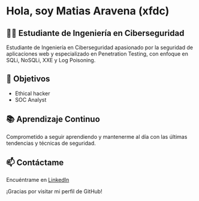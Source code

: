 # Hola, soy Matias Aravena (xfdc)

## 👨‍💻 Estudiante de Ingeniería en Ciberseguridad

Estudiante de Ingeniería en Ciberseguridad apasionado por la seguridad de aplicaciones web y especializado en Penetration Testing, con enfoque en SQLi, NoSQLi, XXE y Log Poisoning.

## 💼 Objetivos

- Ethical hacker
- SOC Analyst
  
## 📚 Aprendizaje Continuo

Comprometido a seguir aprendiendo y mantenerme al día con las últimas tendencias y técnicas de seguridad.

## 📫 Contáctame

Encuéntrame en [LinkedIn](https://www.linkedin.com/in/matias-aravena-aniñir-8316b2289/)

¡Gracias por visitar mi perfil de GitHub!
